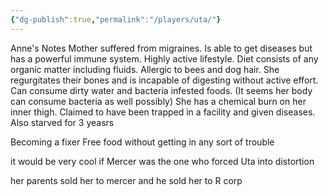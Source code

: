 ```yaml
---
{"dg-publish":true,"permalink":"/players/uta/"}
---
```



Anne's Notes
Mother suffered from migraines.
Is able to get diseases but has a powerful immune system.
Highly active lifestyle. Diet consists of any organic matter including fluids.
Allergic to bees and dog hair.
She regurgitates their bones and is incapable of digesting without active effort. Can consume dirty water and bacteria infested foods.
(It seems her body can consume bacteria as well possibly)
She has a chemical burn on her inner thigh.
Claimed to have been trapped in a facility and given diseases. Also starved for 3 yeasrs

Becoming a fixer
Free food without getting in any sort of trouble

it would be very cool if Mercer was the one who forced Uta into distortion

her parents sold her to mercer and he sold her to R corp
